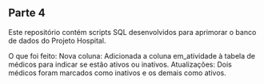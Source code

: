 ## Parte 4

Este repositório contém scripts SQL desenvolvidos para aprimorar o banco de dados do Projeto Hospital.

O que foi feito:
Nova coluna: Adicionada a coluna em_atividade à tabela de médicos para indicar se estão ativos ou inativos.
Atualizações: Dois médicos foram marcados como inativos e os demais como ativos.
